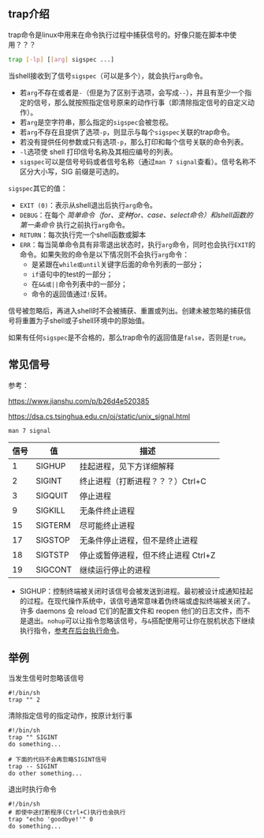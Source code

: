 ## trap介绍

trap命令是linux中用来在命令执行过程中捕获信号的。好像只能在脚本中使用？？？

```bash
trap [-lp] [[arg] sigspec ...]
```

当shell接收到了信号`sigspec`（可以是多个），就会执行`arg`命令。

- 若`arg`不存在或者是`-`（但是为了区别于选项，会写成`--`），并且有至少一个指定的信号，那么就按照指定信号原来的动作行事（即清除指定信号的自定义动作）。
- 若`arg`是空字符串，那么指定的`sigspec`会被忽视。
- 若`arg`不存在且提供了选项`-p`，则显示与每个`sigspec`关联的trap命令。
- 若没有提供任何参数或只有选项`-p`，那么打印和每个信号关联的命令列表。
- `-l`选项使 shell 打印信号名称及其相应编号的列表。
- `sigspec`可以是信号号码或者信号名称（通过`man 7 signal`查看）。信号名称不区分大小写，SIG 前缀是可选的。

`sigspec`其它的值：

- `EXIT (0)`：表示从shell退出后执行`arg`命令。
- `DEBUG`：在每个 *简单命令（for、变种for、case、select命令）和shell函数的第一条命令* 执行之前执行`arg`命令。
- `RETURN`：每次执行完一个shell函数或脚本
- `ERR`：每当简单命令具有非零退出状态时，执行`arg`命令，同时也会执行`EXIT`的命令。如果失败的命令是以下情况则不会执行`arg`命令：
    - 是紧跟在`while或until`关键字后面的命令列表的一部分；
    - `if`语句中的test的一部分；
    - 在`&&或||`命令列表中的一部分；
    - 命令的返回值通过`!`反转。

信号被忽略后，再进入shell时不会被捕获、重置或列出。创建未被忽略的捕获信号将重置为子shell或子shell环境中的原始值。

如果有任何`sigspec`是不合格的，那么trap命令的返回值是`false`，否则是`true`。

## 常见信号

参考：

https://www.jianshu.com/p/b26d4e520385

https://dsa.cs.tsinghua.edu.cn/oj/static/unix_signal.html

`man 7 signal`

| 信号 | 值      | 描述                                |
| ---- | ------- | ----------------------------------- |
| 1    | SIGHUP  | 挂起进程，见下方详细解释            |
| 2    | SIGINT  | 终止进程（打断进程？？？）Ctrl+C    |
| 3    | SIGQUIT | 停止进程                            |
| 9    | SIGKILL | 无条件终止进程                      |
| 15   | SIGTERM | 尽可能终止进程                      |
| 17   | SIGSTOP | 无条件停止进程，但不是终止进程      |
| 18   | SIGTSTP | 停止或暂停进程，但不终止进程 Ctrl+Z |
| 19   | SIGCONT | 继续运行停止的进程                  |

- SIGHUP：控制终端被关闭时该信号会被发送到进程。最初被设计成通知挂起的过程。在现代操作系统中，该信号通常意味着伪终端或虚拟终端被关闭了。许多 daemons 会 reload 它们的配置文件和 reopen 他们的日志文件，而不是退出。`nohup`可以让指令忽略该信号，与`&`搭配使用可让你在脱机状态下继续执行指令，[参考在后台执行命令](../shell/在后台执行命令.md)。

## 举例

当发生信号时忽略该信号

```shell
#!/bin/sh
trap "" 2
```

清除指定信号的指定动作，按原计划行事

```shell
#!/bin/sh
trap "" SIGINT
do something...

# 下面的代码不会再忽略SIGINT信号
trap -- SIGINT
do other something...
```

退出时执行命令

```shell
#!/bin/sh
# 即使中途打断程序(Ctrl+C)执行也会执行
trap "echo 'goodbye!'" 0
do something...
```

